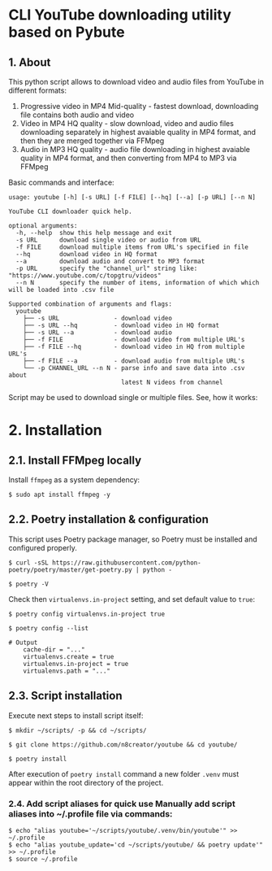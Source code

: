 # CLI YouTube downloading utility based on Pybute
## 1. About
This python script allows to download video and audio files from YouTube in different formats:
1. Progressive video in MP4 Mid-quality - fastest download, downloading file contains both  audio and video
2. Video in MP4 HQ quality - slow download, video and audio files downloading separately in highest avaiable quality in MP4 format, and then they are merged together via FFMpeg
3. Audio in MP3 HQ quality - audio file downloading in highest avaiable quality in MP4 format, and then converting from MP4 to MP3 via FFMpeg

Basic commands and interface:
```
usage: youtube [-h] [-s URL] [-f FILE] [--hq] [--a] [-p URL] [--n N]

YouTube CLI downloader quick help.

optional arguments:
  -h, --help  show this help message and exit
  -s URL      download single video or audio from URL
  -f FILE     download multiple items from URL's specified in file
  --hq        download video in HQ format
  --a         download audio and convert to MP3 format
  -p URL      specify the "channel_url" string like: "https://www.youtube.com/c/topgtru/videos"
  --n N       specify the number of items, information of which which will be loaded into .csv file

Supported combination of arguments and flags:
  youtube
    ├── -s URL               - download video
    ├── -s URL --hq          - download video in HQ format
    ├── -s URL --a           - download audio
    ├── -f FILE              - download video from multiple URL's
    ├── -f FILE --hq         - download video in HQ from multiple URL's
    ├── -f FILE --a          - download audio from multiple URL's
    └── -p CHANNEL_URL --n N - parse info and save data into .csv about
                               latest N videos from channel
```

Script may be used to download single or multiple files. See, how it works:

# 2. Installation
## 2.1. Install FFMpeg locally
Install `ffmpeg` as a system dependency:
```
$ sudo apt install ffmpeg -y
```

## 2.2. Poetry installation & configuration
This script uses Poetry package manager, so Poetry must be installed and configured properly.

```
$ curl -sSL https://raw.githubusercontent.com/python-poetry/poetry/master/get-poetry.py | python -

$ poetry -V
```
Check then `virtualenvs.in-project` setting, and set default value to `true`:
```
$ poetry config virtualenvs.in-project true

$ poetry config --list

# Output
    cache-dir = "..."
    virtualenvs.create = true
    virtualenvs.in-project = true
    virtualenvs.path = "..."
```
## 2.3. Script installation
Execute next steps to install script itself:
```
$ mkdir ~/scripts/ -p && cd ~/scripts/

$ git clone https://github.com/n8creator/youtube && cd youtube/

$ poetry install
```

After execution of `poetry install` command a new folder `.venv` must appear within the root directory of the project.

### 2.4. Add script aliases for quick use Manually add script aliases into ~/.profile file via commands:
```
$ echo "alias youtube='~/scripts/youtube/.venv/bin/youtube'" >> ~/.profile
$ echo "alias youtube_update='cd ~/scripts/youtube/ && poetry update'" >> ~/.profile
$ source ~/.profile
```
